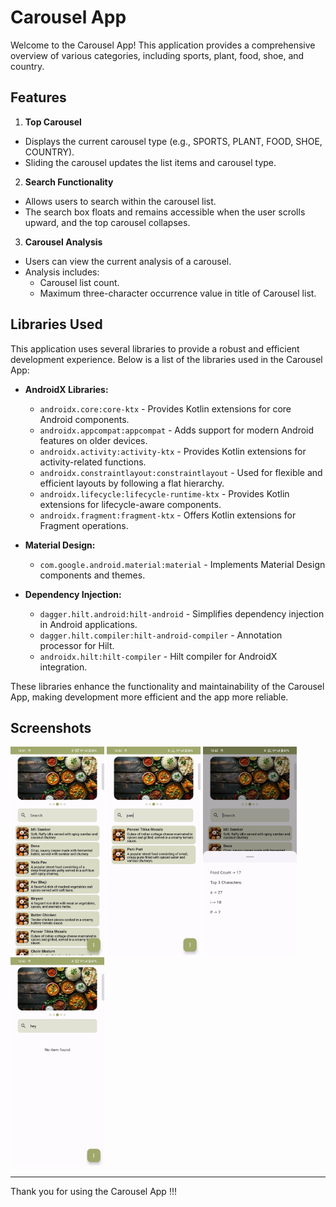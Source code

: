 # Carousel App

Welcome to the Carousel App! This application provides a comprehensive overview of various categories, including sports, plant, food, shoe, and country.

## Features

1. **Top Carousel**
- Displays the current carousel type (e.g., SPORTS, PLANT, FOOD, SHOE, COUNTRY).
- Sliding the carousel updates the list items and carousel type.

2. **Search Functionality**
- Allows users to search within the carousel list.
- The search box floats and remains accessible when the user scrolls upward, and the top carousel collapses.

3. **Carousel Analysis**
- Users can view the current analysis of a carousel.
- Analysis includes:
  - Carousel list count.
  - Maximum three-character occurrence value in title of Carousel list.

## Libraries Used

This application uses several libraries to provide a robust and efficient development experience. Below is a list of the libraries used in the Carousel App:

- **AndroidX Libraries:**
  - `androidx.core:core-ktx` - Provides Kotlin extensions for core Android components.
  - `androidx.appcompat:appcompat` - Adds support for modern Android features on older devices.
  - `androidx.activity:activity-ktx` - Provides Kotlin extensions for activity-related functions.
  - `androidx.constraintlayout:constraintlayout` - Used for flexible and efficient layouts by following a flat hierarchy.
  - `androidx.lifecycle:lifecycle-runtime-ktx` - Provides Kotlin extensions for lifecycle-aware components.
  - `androidx.fragment:fragment-ktx` - Offers Kotlin extensions for Fragment operations.

- **Material Design:**
  - `com.google.android.material:material` - Implements Material Design components and themes.

- **Dependency Injection:**
  - `dagger.hilt.android:hilt-android` - Simplifies dependency injection in Android applications.
  - `dagger.hilt.compiler:hilt-android-compiler` - Annotation processor for Hilt.
  - `androidx.hilt:hilt-compiler` - Hilt compiler for AndroidX integration.


These libraries enhance the functionality and maintainability of the Carousel App, making development more efficient and the app more reliable.


## Screenshots

<img src="screenshots/screenshot_1.png" alt="Screenshot 1" width="150"/>
<img src="screenshots/screenshot_2.png" alt="Screenshot 2" width="150"/>
<img src="screenshots/screenshot_3.png" alt="Screenshot 3" width="150"/>
<img src="screenshots/screenshot_4.png" alt="Screenshot 4" width="150"/>


---

Thank you for using the Carousel App !!!